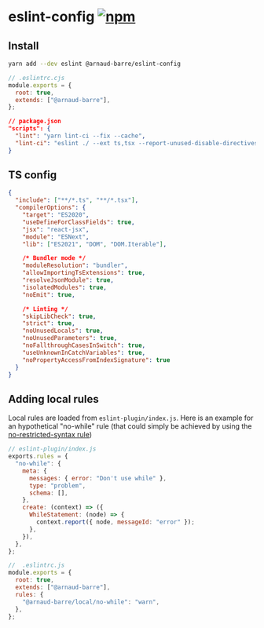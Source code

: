 # eslint-config [![npm](https://img.shields.io/npm/v/@arnaud-barre/eslint-config)](https://www.npmjs.com/package/@arnaud-barre/eslint-config)

## Install

```sh
yarn add --dev eslint @arnaud-barre/eslint-config
```

```js
// .eslintrc.cjs
module.exports = {
  root: true,
  extends: ["@arnaud-barre"],
};
```

```json
// package.json
"scripts": {
  "lint": "yarn lint-ci --fix --cache",
  "lint-ci": "eslint ./ --ext ts,tsx --report-unused-disable-directives --max-warnings 0"
}
```

## TS config

```json
{
  "include": ["**/*.ts", "**/*.tsx"],
  "compilerOptions": {
    "target": "ES2020",
    "useDefineForClassFields": true,
    "jsx": "react-jsx",
    "module": "ESNext",
    "lib": ["ES2021", "DOM", "DOM.Iterable"],

    /* Bundler mode */
    "moduleResolution": "bundler",
    "allowImportingTsExtensions": true,
    "resolveJsonModule": true,
    "isolatedModules": true,
    "noEmit": true,

    /* Linting */
    "skipLibCheck": true,
    "strict": true,
    "noUnusedLocals": true,
    "noUnusedParameters": true,
    "noFallthroughCasesInSwitch": true,
    "useUnknownInCatchVariables": true,
    "noPropertyAccessFromIndexSignature": true
  }
}
```

## Adding local rules

Local rules are loaded from `eslint-plugin/index.js`. Here is an example for an hypothetical "no-while" rule (that could simply be achieved by using the [no-restricted-syntax rule](https://eslint.org/docs/latest/rules/no-restricted-syntax))

```js
// eslint-plugin/index.js
exports.rules = {
  "no-while": {
    meta: {
      messages: { error: "Don't use while" },
      type: "problem",
      schema: [],
    },
    create: (context) => ({
      WhileStatement: (node) => {
        context.report({ node, messageId: "error" });
      },
    }),
  },
};
```

```js
//  .eslintrc.js
module.exports = {
  root: true,
  extends: ["@arnaud-barre"],
  rules: {
    "@arnaud-barre/local/no-while": "warn",
  },
};
```
